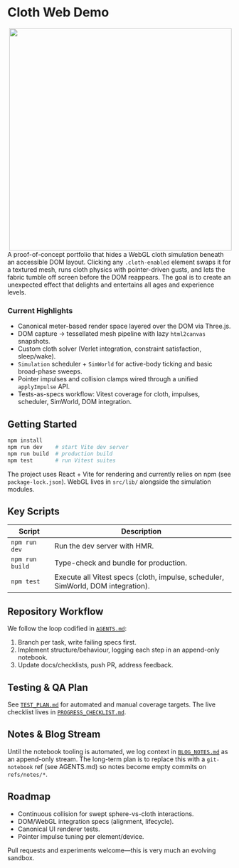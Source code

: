 # Cloth Web Demo

<img src="https://github.com/user-attachments/assets/976ff0de-e55b-46d6-990b-bba48cbe741e" width="500" align="right" />

A proof-of-concept portfolio that hides a WebGL cloth simulation beneath an accessible DOM layout. Clicking any `.cloth-enabled` element swaps it for a textured mesh, runs cloth physics with pointer-driven gusts, and lets the fabric tumble off screen before the DOM reappears. The goal is to create an unexpected effect that delights and entertains all ages and experience levels.

### Current Highlights

- Canonical meter-based render space layered over the DOM via Three.js.
- DOM capture → tessellated mesh pipeline with lazy `html2canvas` snapshots.
- Custom cloth solver (Verlet integration, constraint satisfaction, sleep/wake).
- `Simulation` scheduler + `SimWorld` for active-body ticking and basic broad-phase sweeps.
- Pointer impulses and collision clamps wired through a unified `applyImpulse` API.
- Tests-as-specs workflow: Vitest coverage for cloth, impulses, scheduler, SimWorld, DOM integration.

## Getting Started

```bash
npm install
npm run dev    # start Vite dev server
npm run build  # production build
npm test       # run Vitest suites
```

The project uses React + Vite for rendering and currently relies on npm (see `package-lock.json`). WebGL lives in `src/lib/` alongside the simulation modules.

## Key Scripts

| Script | Description |
| ------ | ----------- |
| `npm run dev` | Run the dev server with HMR. |
| `npm run build` | Type-check and bundle for production. |
| `npm test` | Execute all Vitest specs (cloth, impulse, scheduler, SimWorld, DOM integration). |

## Repository Workflow

We follow the loop codified in [`AGENTS.md`](AGENTS.md):

1. Branch per task, write failing specs first.
2. Implement structure/behaviour, logging each step in an append-only notebook.
3. Update docs/checklists, push PR, address feedback.

## Testing & QA Plan

See [`TEST_PLAN.md`](TEST_PLAN.md) for automated and manual coverage targets. The live checklist lives in [`PROGRESS_CHECKLIST.md`](PROGRESS_CHECKLIST.md).

## Notes & Blog Stream

Until the notebook tooling is automated, we log context in [`BLOG_NOTES.md`](BLOG_NOTES.md) as an append-only stream. The long-term plan is to replace this with a `git-notebook` ref (see AGENTS.md) so notes become empty commits on `refs/notes/*`.

## Roadmap

- Continuous collision for swept sphere-vs-cloth interactions.
- DOM/WebGL integration specs (alignment, lifecycle).
- Canonical UI renderer tests.
- Pointer impulse tuning per element/device.

Pull requests and experiments welcome—this is very much an evolving sandbox.
